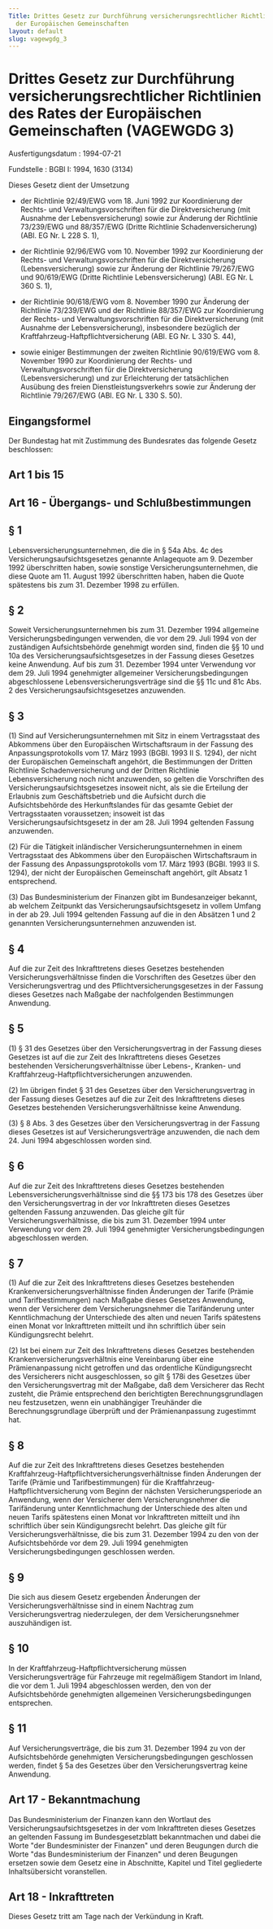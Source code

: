 ```yaml
---
Title: Drittes Gesetz zur Durchführung versicherungsrechtlicher Richtlinien des Rates
  der Europäischen Gemeinschaften
layout: default
slug: vagewgdg_3
---
```


# Drittes Gesetz zur Durchführung versicherungsrechtlicher Richtlinien des Rates der Europäischen Gemeinschaften (VAGEWGDG 3)

Ausfertigungsdatum
:   1994-07-21

Fundstelle
:   BGBl I: 1994, 1630 (3134)

Dieses Gesetz dient der Umsetzung

-   der Richtlinie 92/49/EWG vom 18. Juni 1992 zur Koordinierung der
    Rechts- und Verwaltungsvorschriften für die Direktversicherung (mit
    Ausnahme der Lebensversicherung) sowie zur Änderung der Richtlinie
    73/239/EWG und 88/357/EWG (Dritte Richtlinie Schadenversicherung)
    (ABl. EG Nr. L 228 S. 1),


-   der Richtlinie 92/96/EWG vom 10. November 1992 zur Koordinierung der
    Rechts- und Verwaltungsvorschriften für die Direktversicherung
    (Lebensversicherung) sowie zur Änderung der Richtlinie 79/267/EWG und
    90/619/EWG (Dritte Richtlinie Lebensversicherung) (ABl. EG Nr. L 360
    S. 1),


-   der Richtlinie 90/618/EWG vom 8. November 1990 zur Änderung der
    Richtlinie 73/239/EWG und der Richtlinie 88/357/EWG zur Koordinierung
    der Rechts- und Verwaltungsvorschriften für die Direktversicherung
    (mit Ausnahme der Lebensversicherung), insbesondere bezüglich der
    Kraftfahrzeug-Haftpflichtversicherung (ABl. EG Nr. L 330 S. 44),


-   sowie einiger Bestimmungen der zweiten Richtlinie 90/619/EWG vom 8.
    November 1990 zur Koordinierung der Rechts- und
    Verwaltungsvorschriften für die Direktversicherung
    (Lebensversicherung) und zur Erleichterung der tatsächlichen Ausübung
    des freien Dienstleistungsverkehrs sowie zur Änderung der Richtlinie
    79/267/EWG (ABl. EG Nr. L 330 S. 50).





## Eingangsformel

Der Bundestag hat mit Zustimmung des Bundesrates das folgende Gesetz
beschlossen:


## Art 1 bis 15



## Art 16 - Übergangs- und Schlußbestimmungen



## § 1

Lebensversicherungsunternehmen, die die in § 54a Abs. 4c des
Versicherungsaufsichtsgesetzes genannte Anlagequote am 9. Dezember
1992 überschritten haben, sowie sonstige Versicherungsunternehmen, die
diese Quote am 11. August 1992 überschritten haben, haben die Quote
spätestens bis zum 31. Dezember 1998 zu erfüllen.


## § 2

Soweit Versicherungsunternehmen bis zum 31. Dezember 1994 allgemeine
Versicherungsbedingungen verwenden, die vor dem 29. Juli 1994 von der
zuständigen Aufsichtsbehörde genehmigt worden sind, finden die §§ 10
und 10a des Versicherungsaufsichtsgesetzes in der Fassung dieses
Gesetzes keine Anwendung. Auf bis zum 31. Dezember 1994 unter
Verwendung vor dem 29. Juli 1994 genehmigter allgemeiner
Versicherungsbedingungen abgeschlossene Lebensversicherungsverträge
sind die §§ 11c und 81c Abs. 2 des Versicherungsaufsichtsgesetzes
anzuwenden.


## § 3

(1) Sind auf Versicherungsunternehmen mit Sitz in einem Vertragsstaat
des Abkommens über den Europäischen Wirtschaftsraum in der Fassung des
Anpassungsprotokolls vom 17. März 1993 (BGBl. 1993 II S. 1294), der
nicht der Europäischen Gemeinschaft angehört, die Bestimmungen der
Dritten Richtlinie Schadenversicherung und der Dritten Richtlinie
Lebensversicherung noch nicht anzuwenden, so gelten die Vorschriften
des Versicherungsaufsichtsgesetzes insoweit nicht, als sie die
Erteilung der Erlaubnis zum Geschäftsbetrieb und die Aufsicht durch
die Aufsichtsbehörde des Herkunftslandes für das gesamte Gebiet der
Vertragsstaaten voraussetzen; insoweit ist das
Versicherungsaufsichtsgesetz in der am 28. Juli 1994 geltenden Fassung
anzuwenden.

(2) Für die Tätigkeit inländischer Versicherungsunternehmen in einem
Vertragsstaat des Abkommens über den Europäischen Wirtschaftsraum in
der Fassung des Anpassungsprotokolls vom 17. März 1993 (BGBl. 1993 II
S. 1294), der nicht der Europäischen Gemeinschaft angehört, gilt
Absatz 1 entsprechend.

(3) Das Bundesministerium der Finanzen gibt im Bundesanzeiger bekannt,
ab welchem Zeitpunkt das Versicherungsaufsichtsgesetz in vollem Umfang
in der ab 29. Juli 1994 geltenden Fassung auf die in den Absätzen 1
und 2 genannten Versicherungsunternehmen anzuwenden ist.


## § 4

Auf die zur Zeit des Inkrafttretens dieses Gesetzes bestehenden
Versicherungsverhältnisse finden die Vorschriften des Gesetzes über
den Versicherungsvertrag und des Pflichtversicherungsgesetzes in der
Fassung dieses Gesetzes nach Maßgabe der nachfolgenden Bestimmungen
Anwendung.


## § 5

(1) § 31 des Gesetzes über den Versicherungsvertrag in der Fassung
dieses Gesetzes ist auf die zur Zeit des Inkrafttretens dieses
Gesetzes bestehenden Versicherungsverhältnisse über Lebens-, Kranken-
und Kraftfahrzeug-Haftpflichtversicherungen anzuwenden.

(2) Im übrigen findet § 31 des Gesetzes über den Versicherungsvertrag
in der Fassung dieses Gesetzes auf die zur Zeit des Inkrafttretens
dieses Gesetzes bestehenden Versicherungsverhältnisse keine Anwendung.

(3) § 8 Abs. 3 des Gesetzes über den Versicherungsvertrag in der
Fassung dieses Gesetzes ist auf Versicherungsverträge anzuwenden, die
nach dem 24. Juni 1994 abgeschlossen worden sind.


## § 6

Auf die zur Zeit des Inkrafttretens dieses Gesetzes bestehenden
Lebensversicherungsverhältnisse sind die §§ 173 bis 178 des Gesetzes
über den Versicherungsvertrag in der vor Inkrafttreten dieses Gesetzes
geltenden Fassung anzuwenden. Das gleiche gilt für
Versicherungsverhältnisse, die bis zum 31. Dezember 1994 unter
Verwendung vor dem 29. Juli 1994 genehmigter Versicherungsbedingungen
abgeschlossen werden.


## § 7

(1) Auf die zur Zeit des Inkrafttretens dieses Gesetzes bestehenden
Krankenversicherungsverhältnisse finden Änderungen der Tarife (Prämie
und Tarifbestimmungen) nach Maßgabe dieses Gesetzes Anwendung, wenn
der Versicherer dem Versicherungsnehmer die Tarifänderung unter
Kenntlichmachung der Unterschiede des alten und neuen Tarifs
spätestens einen Monat vor Inkrafttreten mitteilt und ihn schriftlich
über sein Kündigungsrecht belehrt.

(2) Ist bei einem zur Zeit des Inkrafttretens dieses Gesetzes
bestehenden Krankenversicherungsverhältnis eine Vereinbarung über eine
Prämienanpassung nicht getroffen und das ordentliche Kündigungsrecht
des Versicherers nicht ausgeschlossen, so gilt § 178i des Gesetzes
über den Versicherungsvertrag mit der Maßgabe, daß dem Versicherer das
Recht zusteht, die Prämie entsprechend den berichtigten
Berechnungsgrundlagen neu festzusetzen, wenn ein unabhängiger
Treuhänder die Berechnungsgrundlage überprüft und der Prämienanpassung
zugestimmt hat.


## § 8

Auf die zur Zeit des Inkrafttretens dieses Gesetzes bestehenden
Kraftfahrzeug-Haftpflichtversicherungsverhältnisse finden Änderungen
der Tarife (Prämie und Tarifbestimmungen) für die Kraftfahrzeug-
Haftpflichtversicherung vom Beginn der nächsten Versicherungsperiode
an Anwendung, wenn der Versicherer dem Versicherungsnehmer die
Tarifänderung unter Kenntlichmachung der Unterschiede des alten und
neuen Tarifs spätestens einen Monat vor Inkrafttreten mitteilt und ihn
schriftlich über sein Kündigungsrecht belehrt. Das gleiche gilt für
Versicherungsverhältnisse, die bis zum 31. Dezember 1994 zu den von
der Aufsichtsbehörde vor dem 29. Juli 1994 genehmigten
Versicherungsbedingungen geschlossen werden.


## § 9

Die sich aus diesem Gesetz ergebenden Änderungen der
Versicherungsverhältnisse sind in einem Nachtrag zum
Versicherungsvertrag niederzulegen, der dem Versicherungsnehmer
auszuhändigen ist.


## § 10

In der Kraftfahrzeug-Haftpflichtversicherung müssen
Versicherungsverträge für Fahrzeuge mit regelmäßigem Standort im
Inland, die vor dem 1. Juli 1994 abgeschlossen werden, den von der
Aufsichtsbehörde genehmigten allgemeinen Versicherungsbedingungen
entsprechen.


## § 11

Auf Versicherungsverträge, die bis zum 31. Dezember 1994 zu von der
Aufsichtsbehörde genehmigten Versicherungsbedingungen geschlossen
werden, findet § 5a des Gesetzes über den Versicherungsvertrag keine
Anwendung.


## Art 17 - Bekanntmachung

Das Bundesministerium der Finanzen kann den Wortlaut des
Versicherungsaufsichtsgesetzes in der vom Inkrafttreten dieses
Gesetzes an geltenden Fassung im Bundesgesetzblatt bekanntmachen und
dabei die Worte "der Bundesminister der Finanzen" und deren Beugungen
durch die Worte "das Bundesministerium der Finanzen" und deren
Beugungen ersetzen sowie dem Gesetz eine in Abschnitte, Kapitel und
Titel gegliederte Inhaltsübersicht voranstellen.


## Art 18 - Inkrafttreten

Dieses Gesetz tritt am Tage nach der Verkündung in Kraft.

